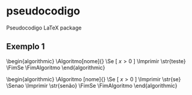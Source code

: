 # pseudocodigo
Pseudocodigo LaTeX package


## Exemplo 1

\begin{algorithmic}
\Algoritmo[nome]{}
\Se [ $x > 0$ ]
  \Imprimir \str{teste}
\FimSe
\FimAlgoritmo
\end{algorithmic}

\begin{algorithmic}
\Algoritmo [nome]{}
\Se [ $x > 0$ ]
  \Imprimir \str{se}
\Senao
  \Imprimir \str{senão}
\FimSe
\FimAlgoritmo
\end{algorithmic}
 
